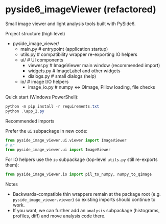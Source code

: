 # pyside6_imageViewer (refactored)

Small image viewer and light analysis tools built with PySide6.

Project structure (high level)

- pyside_image_viewer/
	- main.py           # entrypoint (application startup)
	- utils.py          # compatibility wrapper re-exporting IO helpers
	- ui/               # UI components
		- viewer.py       # ImageViewer main window (recommended import)
		- widgets.py      # ImageLabel and other widgets
		- dialogs.py      # small dialogs (help)
	- io/               # image I/O helpers
		- image_io.py     # numpy <-> QImage, Pillow loading, file checks

Quick start (Windows PowerShell):

```powershell
python -m pip install -r requirements.txt
python .\app_2.py
```

Recommended imports

Prefer the `ui` subpackage in new code:

```python
from pyside_image_viewer.ui.viewer import ImageViewer
# or
from pyside_image_viewer.ui import ImageViewer
```

For IO helpers use the `io` subpackage (top-level `utils.py` still re-exports them):

```python
from pyside_image_viewer.io import pil_to_numpy, numpy_to_qimage
```

Notes

- Backwards-compatible thin wrappers remain at the package root (e.g. `pyside_image_viewer.viewer`) so existing imports should continue to work.
- If you want, we can further add an `analysis` subpackage (histograms, profiles, diff) and move analysis code there.
